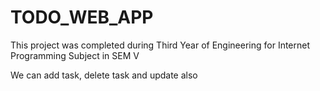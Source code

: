 # TODO_WEB_APP

This project was completed during Third Year of Engineering for Internet Programming Subject in SEM V

We can add task, delete task and update also
